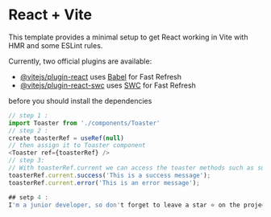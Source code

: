 # React + Vite

This template provides a minimal setup to get React working in Vite with HMR and some ESLint rules.

Currently, two official plugins are available:

- [@vitejs/plugin-react](https://github.com/vitejs/vite-plugin-react/blob/main/packages/plugin-react/README.md) uses [Babel](https://babeljs.io/) for Fast Refresh
- [@vitejs/plugin-react-swc](https://github.com/vitejs/vite-plugin-react-swc) uses [SWC](https://swc.rs/) for Fast Refresh


before you should install the dependencies
```javascript
// step 1 : 
import Toaster from './components/Toaster'
// step 2 : 
create toasterRef = useRef(null)
// then assign it to Toaster component
<Toaster ref={toasterRef} />
// step 3: 
// With toasterRef.current we can access the toaster methods such as success and error 
toasterRef.current.success('This is a success message');
toasterRef.current.error('This is an error message');

## setp 4 : 
I'm a junior developer, so don't forget to leave a star ⭐ on the project if you find it useful!

